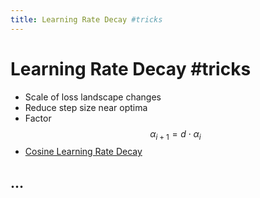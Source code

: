 ```yaml
---
title: Learning Rate Decay #tricks
---
```


# Learning Rate Decay #tricks
- Scale of loss landscape changes
- Reduce step size near optima
- Factor $$\alpha_{i+1} = d\cdot \alpha_i$$
- [Cosine Learning Rate Decay](Cosine%20Learning%20Rate%20Decay.md)

## …
































































































